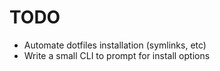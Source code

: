 # TODO

- Automate dotfiles installation (symlinks, etc)
- Write a small CLI to prompt for install options
